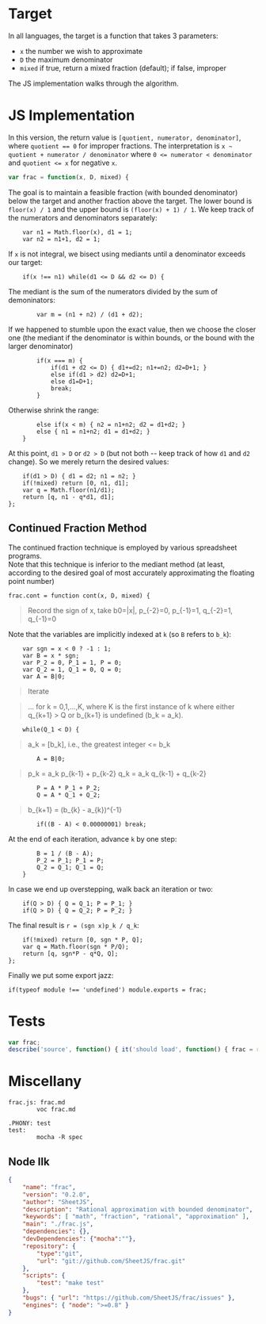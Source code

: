 # Target

In all languages, the target is a function that takes 3 parameters:

 - `x` the number we wish to approximate
 - `D` the maximum denominator
 - `mixed` if true, return a mixed fraction (default); if false, improper

The JS implementation walks through the algorithm.

# JS Implementation

In this version, the return value is `[quotient, numerator, denominator]`, 
where `quotient == 0` for improper fractions. The interpretation is 
`x ~ quotient + numerator / denominator` where `0 <= numerator < denominator`
and `quotient <= x` for negative `x`.

```js>frac.js
var frac = function(x, D, mixed) {
```

The goal is to maintain a feasible fraction (with bounded denominator) below
the target and another fraction above the target.  The lower bound is 
`floor(x) / 1` and the upper bound is `(floor(x) + 1) / 1`.  We keep track of
the numerators and denominators separately:

```
    var n1 = Math.floor(x), d1 = 1;
    var n2 = n1+1, d2 = 1;
```

If `x` is not integral, we bisect using mediants until a denominator exceeds
our target:

```
    if(x !== n1) while(d1 <= D && d2 <= D) {    
```

The mediant is the sum of the numerators divided by the sum of demoninators:

```
        var m = (n1 + n2) / (d1 + d2);
```

If we happened to stumble upon the exact value, then we choose the closer one
(the mediant if the denominator is within bounds, or the bound with the larger
denominator) 

```
        if(x === m) {
            if(d1 + d2 <= D) { d1+=d2; n1+=n2; d2=D+1; }
            else if(d1 > d2) d2=D+1;
            else d1=D+1;
            break;
        }
```

Otherwise shrink the range:

```
        else if(x < m) { n2 = n1+n2; d2 = d1+d2; }
        else { n1 = n1+n2; d1 = d1+d2; }
    }
```

At this point, `d1 > D` or `d2 > D` (but not both -- keep track of how `d1` and
`d2` change).  So we merely return the desired values:

```
    if(d1 > D) { d1 = d2; n1 = n2; }
    if(!mixed) return [0, n1, d1];
    var q = Math.floor(n1/d1);
    return [q, n1 - q*d1, d1];
};
```

## Continued Fraction Method

The continued fraction technique is employed by various spreadsheet programs.  
Note that this technique is inferior to the mediant method (at least, according
to the desired goal of most accurately approximating the floating point number)

```
frac.cont = function cont(x, D, mixed) {
```

> Record the sign of x, take b0=|x|, p_{-2}=0, p_{-1}=1, q_{-2}=1, q_{-1}=0

Note that the variables are implicitly indexed at `k` (so `B` refers to `b_k`):

```
    var sgn = x < 0 ? -1 : 1;
    var B = x * sgn;
    var P_2 = 0, P_1 = 1, P = 0;
    var Q_2 = 1, Q_1 = 0, Q = 0;
    var A = B|0;
```

> Iterate

> ... for k = 0,1,...,K, where K is the first instance of k where 
> either q_{k+1} > Q or b_{k+1} is undefined (b_k = a_k).

```
    while(Q_1 < D) {
```

> a_k = [b_k], i.e., the greatest integer <= b_k

```
        A = B|0;
```

> p_k = a_k p_{k-1} + p_{k-2}
> q_k = a_k q_{k-1} + q_{k-2}

```
        P = A * P_1 + P_2;
        Q = A * Q_1 + Q_2;
```

> b_{k+1} = (b_{k} - a_{k})^{-1} 

```
        if((B - A) < 0.00000001) break;
```

At the end of each iteration, advance `k` by one step:

``` 
        B = 1 / (B - A);
        P_2 = P_1; P_1 = P;
        Q_2 = Q_1; Q_1 = Q;
    }
```

In case we end up overstepping, walk back an iteration or two: 

```
    if(Q > D) { Q = Q_1; P = P_1; }
    if(Q > D) { Q = Q_2; P = P_2; }
```

The final result is `r = (sgn x)p_k / q_k`:

```
    if(!mixed) return [0, sgn * P, Q];
    var q = Math.floor(sgn * P/Q);
    return [q, sgn*P - q*Q, Q];
};
```

Finally we put some export jazz:

```
if(typeof module !== 'undefined') module.exports = frac;
```

# Tests

```js>test.js
var frac;
describe('source', function() { it('should load', function() { frac = require('./'); }); });
```

# Miscellany

```make>Makefile
frac.js: frac.md
        voc frac.md

.PHONY: test
test: 
        mocha -R spec
```

## Node Ilk

```json>package.json
{
    "name": "frac",
    "version": "0.2.0",
    "author": "SheetJS",
    "description": "Rational approximation with bounded denominator",
    "keywords": [ "math", "fraction", "rational", "approximation" ],
    "main": "./frac.js",
    "dependencies": {},
    "devDependencies": {"mocha":""},
    "repository": {
        "type":"git",
        "url": "git://github.com/SheetJS/frac.git"
    },
    "scripts": {
        "test": "make test"
    },
    "bugs": { "url": "https://github.com/SheetJS/frac/issues" },
    "engines": { "node": ">=0.8" }
}
```


